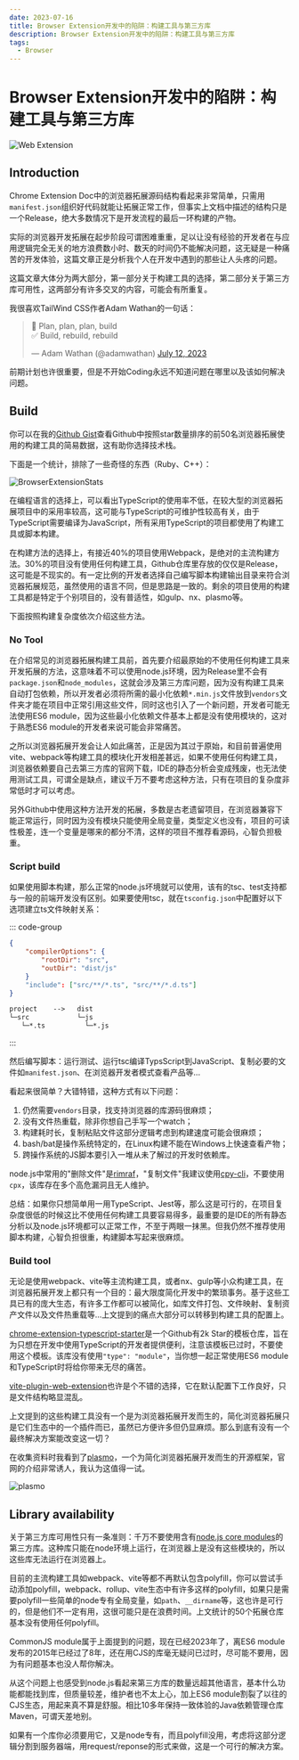 ```yaml
---
date: 2023-07-16
title: Browser Extension开发中的陷阱：构建工具与第三方库
description: Browser Extension开发中的陷阱：构建工具与第三方库
tags:
  - Browser
---
```


# Browser Extension开发中的陷阱：构建工具与第三方库

![Web Extension](https://s2.loli.net/2023/07/15/9bBSfmHcahWU2uX.webp)

## Introduction

Chrome Extension Doc中的浏览器拓展源码结构看起来非常简单，只需用`manifest.json`组织好代码就能让拓展正常工作，但事实上文档中描述的结构只是一个Release，绝大多数情况下是开发流程的最后一环构建的产物。

实际的浏览器开发拓展在起步阶段可谓困难重重，足以让没有经验的开发者在与应用逻辑完全无关的地方浪费数小时、数天的时间仍不能解决问题，这无疑是一种痛苦的开发体验，这篇文章正是分析我个人在开发中遇到的那些让人头疼的问题。

这篇文章大体分为两大部分，第一部分关于构建工具的选择，第二部分关于第三方库可用性，这两部分有许多交叉的内容，可能会有所重复。

我很喜欢TailWind CSS作者Adam Wathan的一句话：

  <blockquote class="twitter-tweet" data-lang="en" data-theme="dark">
    <p lang="en" dir="ltr">🚫 Plan, plan, plan, build<br />✅ Build, rebuild, rebuild</p>
    &mdash; Adam Wathan (@adamwathan)
    <a href="https://twitter.com/adamwathan/status/1679276172486533121?ref_src=twsrc%5Etfw"
      >July 12, 2023</a
    >
  </blockquote>

前期计划也许很重要，但是不开始Coding永远不知道问题在哪里以及该如何解决问题。

## Build

你可以在我的[Github Gist](https://gist.github.com/aiktb/057c3d18b0653edb4e3d710143171fb4)查看Github中按照star数量排序的前50名浏览器拓展使用的构建工具的简易数据，这有助你选择技术栈。

下面是一个统计，排除了一些奇怪的东西（Ruby、C++）：

![BrowserExtensionStats](https://s2.loli.net/2023/07/15/HXZkV3zLfcv9EU6.webp)

在编程语言的选择上，可以看出TypeScript的使用率不低，在较大型的浏览器拓展项目中的采用率较高，这可能与TypeScript的可维护性较高有关，由于TypeScript需要编译为JavaScript，所有采用TypeScript的项目都使用了构建工具或脚本构建。

在构建方法的选择上，有接近40%的项目使用Webpack，是绝对的主流构建方法。30%的项目没有使用任何构建工具，Github仓库里存放的仅仅是Release，这可能是不现实的。有一定比例的开发者选择自己编写脚本构建输出目录来符合浏览器拓展规范，虽然使用的语言不同，但是思路是一致的。剩余的项目使用的构建工具都是特定于个别项目的，没有普适性，如gulp、nx、plasmo等。

下面按照构建复杂度依次介绍这些方法。

### No Tool

在介绍常见的浏览器拓展构建工具前，首先要介绍最原始的不使用任何构建工具来开发拓展的方法，这意味着不可以使用node.js环境，因为Release里不会有`package.json`和`node_modules`，这就会涉及第三方库问题，因为没有构建工具来自动打包依赖，所以开发者必须将所需的最小化依赖`*.min.js`文件放到`vendors`文件夹才能在项目中正常引用这些文件，同时这也引入了一个新问题，开发者可能无法使用ES6 module，因为这些最小化依赖文件基本上都是没有使用模块的，这对于熟悉ES6 module的开发者来说可能会非常痛苦。

之所以浏览器拓展开发会让人如此痛苦，正是因为其过于原始，和目前普遍使用vite、webpack等构建工具的模块化开发相差甚远，如果不使用任何构建工具，浏览器依赖要自己去第三方库的官网下载，IDE的静态分析会变成残废，也无法使用测试工具，可谓全是缺点，建议千万不要考虑这种方法，只有在项目的复杂度非常低时才可以考虑。

另外Github中使用这种方法开发的拓展，多数是古老遗留项目，在浏览器兼容下能正常运行，同时因为没有模块只能使用全局变量，类型定义也没有，项目的可读性极差，连一个变量是哪来的都分不清，这样的项目不推荐看源码，心智负担极重。

### Script build

如果使用脚本构建，那么正常的node.js坏境就可以使用，该有的tsc、test支持都与一般的前端开发没有区别。如果要使用tsc，就在`tsconfig.json`中配置好以下选项建立ts文件映射关系：

::: code-group

```json [tsconfig.json]
{
    "compilerOptions": {
        "rootDir": "src",
   		"outDir": "dist/js"
    }
    "include": ["src/**/*.ts", "src/**/*.d.ts"]
}
```

```txt [map]
project    -->   dist
└─src 	         └─js
   └─*.ts          └─*.js
```

:::

然后编写脚本：运行测试、运行tsc编译TypsScript到JavaScript、复制必要的文件如`manifest.json`、在浏览器开发者模式查看产品等...

看起来很简单？大错特错，这种方式有以下问题：

1. 仍然需要`vendors`目录，找支持浏览器的库源码很麻烦；
2. 没有文件热重载，除非你想自己手写一个watch；
3. 构建耗时长，复制粘贴文件这部分逻辑考虑到构建速度可能会很麻烦；
4. bash/bat是操作系统特定的，在Linux构建不能在Windows上快速查看产物；
5. 跨操作系统的JS脚本要引入一堆从未了解过的开发时依赖库。

node.js中常用的"删除文件"是[rimraf](https://www.npmjs.com/package/rimraf)，"复制文件"我建议使用[cpy-cli](https://www.npmjs.com/package/cpy-cli)，不要使用`cpx`，该库存在多个高危漏洞且无人维护。

总结：如果你只想简单用一用TypeScript、Jest等，那么这是可行的，在项目复杂度很低的时候这比不使用任何构建工具要容易得多，最重要的是IDE的所有静态分析以及node.js环境都可以正常工作，不至于两眼一抹黑。但我仍然不推荐使用脚本构建，心智负担很重，构建脚本写起来很麻烦。

### Build tool

无论是使用webpack、vite等主流构建工具，或者nx、gulp等小众构建工具，在浏览器拓展开发上都只有一个目的：最大限度简化开发中的繁琐事务。基于这些工具已有的庞大生态，有许多工作都可以被简化，如库文件打包、文件映射、复制资产文件以及文件热重载等...上文提到的痛点大部分可以转移到构建工具的配置上。

[chrome-extension-typescript-starter](https://github.com/chibat/chrome-extension-typescript-starter)是一个Github有2k Star的模板仓库，旨在为只想在开发中使用TypeScript的开发者提供便利，注意该模板已过时，不要使用这个模板。该库没有使用`"type": "module"`，当你想一起正常使用ES6 module和TypeScript时将给你带来无尽的痛苦。

[vite-plugin-web-extension](https://github.com/samrum/vite-plugin-web-extension)也许是个不错的选择，它在默认配置下工作良好，只是文件结构略显混乱。

上文提到的这些构建工具没有一个是为浏览器拓展开发而生的，简化浏览器拓展只是它们生态中的一个插件而已，虽然已方便许多但仍显麻烦。那么到底有没有一个最终解决方案能改变这一切？

在收集资料时我看到了[plasmo](https://www.plasmo.com/)，一个为简化浏览器拓展开发而生的开源框架，官网的介绍非常诱人，我认为这值得一试。

![plasmo](https://s2.loli.net/2023/07/16/h4gOXAxpEukIGBa.webp)

## Library availability

关于第三方库可用性只有一条准则：千万不要使用含有[node.js core modules](https://nodejs.org/api/modules.html)的第三方库。这种库只能在node环境上运行，在浏览器上是没有这些模块的，所以这些库无法运行在浏览器上。

目前的主流构建工具如webpack、vite等都不再默认包含polyfill，你可以尝试手动添加polyfill，webpack、rollup、vite生态中有许多这样的polyfill，如果只是需要polyfill一些简单的node专有全局变量，如`path`、`__dirname`等，这也许是可行的，但是他们不一定有用，这很可能只是在浪费时间。上文统计的50个拓展仓库基本没有使用任何polyfill。

CommonJS module属于上面提到的问题，现在已经2023年了，离ES6 module发布的2015年已经过了8年，还在用CJS的库毫无疑问已过时，尽可能不要用，因为有问题基本也没人帮你解决。

从这个问题上也感受到node.js看起来第三方库的数量远超其他语言，基本什么功能都能找到库，但质量较差，维护者也不太上心，加上ES6 module割裂了以往的CJS生态，用起来真不算是舒服。相比10多年保持一致体验的Java依赖管理仓库Maven，可谓天差地别。

如果有一个库你必须要用它，又是node专有，而且polyfill没用，考虑将这部分逻辑分割到服务器端，用request/reponse的形式来做，这是一个可行的解决方案。

